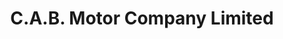 ---
title: "C.A.B. Motor Company Limited"
url: /cork/c-a-b-motor-company-limited/
shop: Autohaus
---